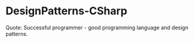 # DesignPatterns-CSharp
Quote: Successful programmer - good programming language and design patterns.
